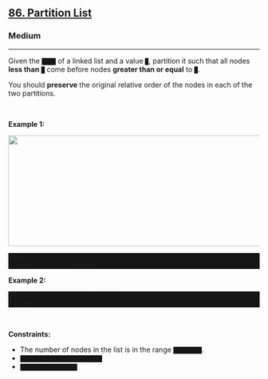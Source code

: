 <h2><a href="https://leetcode.com/problems/partition-list/">86. Partition List</a></h2><h3>Medium</h3><hr><div><p>Given the <code style="background: rgb(22, 22, 23) !important;">head</code> of a linked list and a value <code style="background: rgb(22, 22, 23) !important;">x</code>, partition it such that all nodes <strong>less than</strong> <code style="background: rgb(22, 22, 23) !important;">x</code> come before nodes <strong>greater than or equal</strong> to <code style="background: rgb(22, 22, 23) !important;">x</code>.</p>

<p>You should <strong>preserve</strong> the original relative order of the nodes in each of the two partitions.</p>

<p>&nbsp;</p>
<p><strong class="example">Example 1:</strong></p>
<img alt="" src="https://assets.leetcode.com/uploads/2021/01/04/partition.jpg" style="width: 662px; height: 222px;">
<pre style="background: rgb(22, 22, 23) !important;"><strong>Input:</strong> head = [1,4,3,2,5,2], x = 3
<strong>Output:</strong> [1,2,2,4,3,5]
</pre>

<p><strong class="example">Example 2:</strong></p>

<pre style="background: rgb(22, 22, 23) !important;"><strong>Input:</strong> head = [2,1], x = 2
<strong>Output:</strong> [1,2]
</pre>

<p>&nbsp;</p>
<p><strong>Constraints:</strong></p>

<ul>
	<li>The number of nodes in the list is in the range <code style="background: rgb(22, 22, 23) !important;">[0, 200]</code>.</li>
	<li><code style="background: rgb(22, 22, 23) !important;">-100 &lt;= Node.val &lt;= 100</code></li>
	<li><code style="background: rgb(22, 22, 23) !important;">-200 &lt;= x &lt;= 200</code></li>
</ul>
</div>
